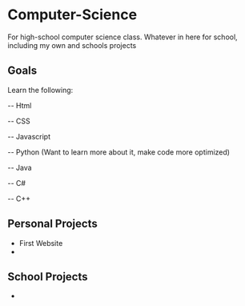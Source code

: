 # Computer-Science
For high-school computer science class.
Whatever in here for school, including my own and schools projects

## Goals
Learn the following:

-- Html

-- CSS

-- Javascript

-- Python (Want to learn more about it, make code more optimized)

-- Java

-- C#

-- C++

## Personal Projects

- First Website
- 

## School Projects

-

